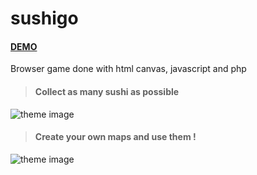 # sushigo 

#### [DEMO](http://45.77.138.77/wordpress/)

Browser game done with html canvas, javascript and php 

> #### Collect as many sushi as possible
![theme image](http://afazakas.com/sushigo/screenshots/sushigo_3.JPG)

> #### Create your own maps and use them !
![theme image](http://afazakas.com/sushigo/screenshots/sushigo_4.JPG)
